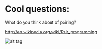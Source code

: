 Cool questions:
=
What do you think about of pairing?


http://en.wikipedia.org/wiki/Pair_programming


![alt tag](http://vignette3.wikia.nocookie.net/nintendo/images/d/d9/Mario_%28New_Super_Mario_Bros._2%29.png/revision/latest/scale-to-width/60?cb=20120709145048&path-prefix=en "Description goes here")
